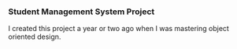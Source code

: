 ### Student Management System Project

I created this project a year or two ago when I was mastering object oriented design.
